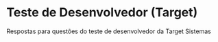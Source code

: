 # Teste de Desenvolvedor (Target)

Respostas para  questões do teste de desenvolvedor da Target Sistemas

